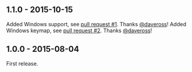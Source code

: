 ## 1.1.0 - 2015-10-15

Added Windows support, see [pull request #1](https://github.com/frozzare/atom-wp-phptidy/pull/1). Thanks [@daveross](https://github.com/daveross)!
Added Windows keymap, see [pull request #2](https://github.com/frozzare/atom-wp-phptidy/pull/2). Thanks [@daveross](https://github.com/daveross)!

## 1.0.0 - 2015-08-04

First release.
